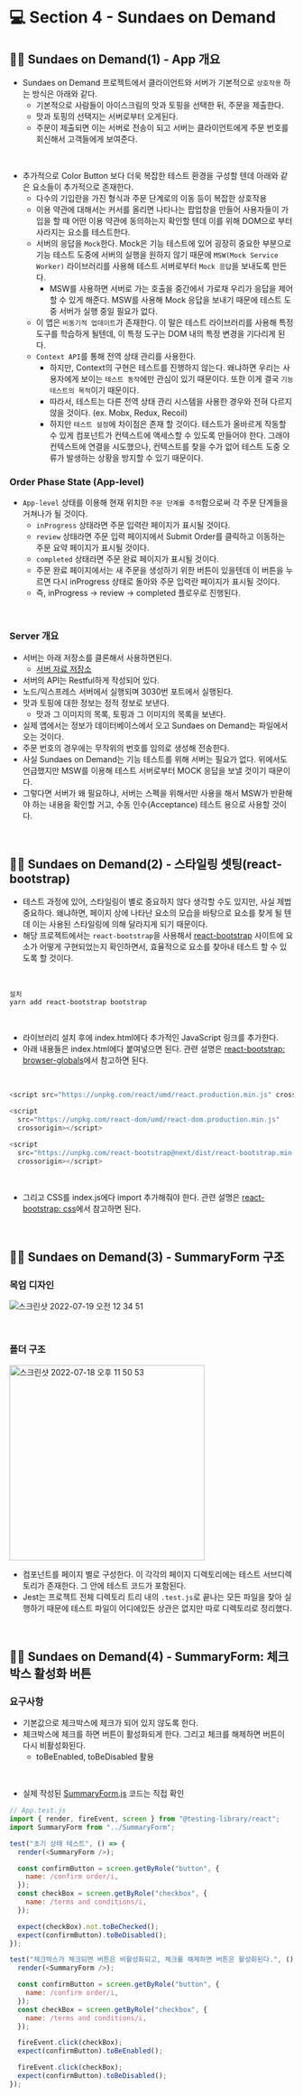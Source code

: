 # 💻 Section 4 - Sundaes on Demand

## 🧑‍💻 Sundaes on Demand(1) - App 개요

- Sundaes on Demand 프로젝트에서 클라이언트와 서버가 기본적으로 `상호작용` 하는 방식은 아래와 같다.
  - 기본적으로 사람들이 아이스크림의 맛과 토핑을 선택한 뒤, 주문을 제출한다.
  - 맛과 토핑의 선택지는 서버로부터 오게된다.
  - 주문이 제출되면 이는 서버로 전송이 되고 서버는 클라이언트에게 주문 번호를 회신해서 고객들에게 보여준다.

<br />

- 추가적으로 Color Button 보다 더욱 복잡한 테스트 환경을 구성할 텐데 아래와 같은 요소들이 추가적으로 존재한다.
  - 다수의 기입란을 가진 형식과 주문 단계로의 이동 등이 복잡한 상호작용
  - 이용 약관에 대해서는 커서를 올리면 나타나는 팝업창을 만들어 사용자들이 가입을 할 때 어떤 이용 약관에 동의하는지 확인할 텐데 이를 위해 DOM으로 부터 사라지는 요소를 테스트한다.
  - 서버의 응답을 `Mock`한다. Mock은 기능 테스트에 있어 굉장히 중요한 부분으로 기능 테스트 도중에 서버의 실행을 원하지 않기 때문에 `MSW(Mock Service Worker)` 라이브러리를 사용해 테스트 서버로부터 `Mock 응답`을 보내도록 만든다.
    - MSW를 사용하면 서버로 가는 호출을 중간에서 가로채 우리가 응답을 제어할 수 있게 해준다. MSW를 사용해 Mock 응답을 보내기 때문에 테스트 도중 서버가 실행 중일 필요가 없다.
  - 이 앱은 `비동기적 업데이트`가 존재한다. 이 말은 테스트 라이브러리를 사용해 특정 도구를 학습하게 될텐데, 이 특정 도구는 DOM 내의 특정 변경을 기다리게 된다.
  - `Context API`를 통해 전역 상태 관리를 사용한다.
    - 하지만, Context의 구현은 테스트를 진행하지 않는다. 왜냐하면 우리는 사용자에게 보이는 `테스트 동작`에만 관심이 있기 때문이다. 또한 이게 결국 `기능 테스트의 목적`이기 때문이다.
    - 따라서, 테스트는 다른 전역 상태 관리 시스템을 사용한 경우와 전혀 다르지 않을 것이다. (ex. Mobx, Redux, Recoil)
    - 하지만 `테스트 설정`에 차이점은 존재 할 것이다. 테스트가 올바르게 작동할 수 있게 컴포넌트가 컨텍스트에 액세스할 수 있도록 만들어야 한다. 그래야 컨텍스트에 연결을 시도했으나, 컨텍스트를 찾을 수가 없어 테스트 도중 오류가 발생하는 상황을 방지할 수 있기 때문이다.

### Order Phase State (App-level)

- `App-level` 상태를 이용해 현재 위치한 `주문 단계를 추적`함으로써 각 주문 단계들을 거쳐나가 될 것이다.
  - `inProgress` 상태라면 주문 입력란 페이지가 표시될 것이다.
  - `review` 상태라면 주문 입력 페이지에서 Submit Order를 클릭하고 이동하는 주문 요약 페이지가 표시될 것이다.
  - `completed` 상태라면 주문 완료 페이지가 표시될 것이다.
  - 주문 완료 페이지에서는 새 주문을 생성하기 위한 버튼이 있을텐데 이 버튼을 누르면 다시 inProgress 상태로 돌아와 주문 입력란 페이지가 표시될 것이다.
  - 즉, inProgress -> review -> completed 플로우로 진행된다.

<br />

### Server 개요

- 서버는 아래 저장소를 클론해서 사용하면된다.
  - [서버 자료 저장소](https://github.com/bonnie/udemy-TESTING-LIBRARY/tree/main/sundae-server)
- 서버의 API는 Restful하게 작성되어 있다.
- 노드/익스프레스 서버에서 실행되며 3030번 포트에서 실행된다.
- 맛과 토핑에 대한 정보는 정적 정보로 보낸다.
  - 맛과 그 이미지의 목록, 토핑과 그 이미지의 목록을 보낸다.
- 실제 앱에서는 정보가 데이터베이스에서 오고 Sundaes on Demand는 파일에서 오는 것이다.
- 주문 번호의 경우에는 무작위의 번호를 임의로 생성해 전송한다.
- 사실 Sundaes on Demand는 기능 테스트를 위해 서버는 필요가 없다. 위에서도 언급했지만 MSW를 이용해 테스트 서버로부터 MOCK 응답을 보낼 것이기 때문이다.
- 그렇다면 서버가 왜 필요하냐, 서버는 스펙을 위해서만 사용을 해서 MSW가 반환해야 하는 내용을 확인할 거고, 수동 인수(Acceptance) 테스트 용으로 사용할 것이다.

<br />

## 🧑‍💻 Sundaes on Demand(2) - 스타일링 셋팅(react-bootstrap)

- 테스트 과정에 있어, 스타일링이 별로 중요하지 않다 생각할 수도 있지만, 사실 제법 중요하다. 왜냐하면, 페이지 상에 나타난 요소의 모습을 바탕으로 요소를 찾게 될 텐데 이는 사용된 스타일링에 의해 달라지게 되기 때문이다.
- 해당 프로젝트에서는 `react-bootstrap`을 사용해서 [react-bootstrap](https://react-bootstrap.github.io/) 사이트에 요소가 어떻게 구현되었는지 확인하면서, 효율적으로 요소를 찾아내 테스트 할 수 있도록 할 것이다.

<br />

```
설치
yarn add react-bootstrap bootstrap
```

<br />

- 라이브러리 설치 후에 index.html에다 추가적인 JavaScript 링크를 추가한다.
- 아래 내용들은 index.html에다 붙여넣으면 된다. 관련 설명은 [react-bootstrap: browser-globals](https://react-bootstrap.github.io/getting-started/introduction#browser-globals)에서 참고하면 된다.

<br />

```js
<script src="https://unpkg.com/react/umd/react.production.min.js" crossorigin></script>

<script
  src="https://unpkg.com/react-dom/umd/react-dom.production.min.js"
  crossorigin></script>

<script
  src="https://unpkg.com/react-bootstrap@next/dist/react-bootstrap.min.js"
  crossorigin></script>
```

<br />

- 그리고 CSS를 index.js에다 import 추가해줘야 한다. 관련 설명은 [react-bootstrap: css](https://react-bootstrap.github.io/getting-started/introduction#css)에서 참고하면 된다.

<br />

## 🧑‍💻 Sundaes on Demand(3) - SummaryForm 구조

### 목업 디자인

![스크린샷 2022-07-19 오전 12 34 51](https://user-images.githubusercontent.com/64779472/179548063-74cecf24-b930-4617-b0cd-232ec2cff739.png)

<br />

### 폴더 구조

<img width="346" alt="스크린샷 2022-07-18 오후 11 50 53" src="https://user-images.githubusercontent.com/64779472/179538796-913a01f3-80a5-412e-b322-fe1c57e339da.png">

<br />

- 컴포넌트를 페이지 별로 구성한다. 이 각각의 페이지 디렉토리에는 테스트 서브디렉토리가 존재한다. 그 안에 테스트 코드가 포함된다.
- Jest는 프로젝트 전체 디렉토리 트리 내의 `.test.js`로 끝나는 모든 파일을 찾아 실행하기 때문에 테스트 파일이 어디에있든 상관은 없지만 따로 디렉토리로 정리했다.

<br />

## 🧑‍💻 Sundaes on Demand(4) - SummaryForm: 체크박스 활성화 버튼

### 요구사항

- 기본값으로 체크박스에 체크가 되어 있지 않도록 한다.
- 체크박스에 체크를 하면 버튼이 활성화되게 한다. 그리고 체크를 해제하면 버튼이 다시 비활성화된다.
  - toBeEnabled, toBeDisabled 활용

<br />

- 실제 작성된 [SummaryForm.js](https://github.com/ssi02014/React-Testing-Tutorials/blob/master/sundaes-on-demand-client/src/pages/summary/SummaryForm.js) 코드는 직접 확인

```js
// App.test.js
import { render, fireEvent, screen } from "@testing-library/react";
import SummaryForm from "../SummaryForm";

test("초기 상태 테스트", () => {
  render(<SummaryForm />);

  const confirmButton = screen.getByRole("button", {
    name: /confirm order/i,
  });
  const checkBox = screen.getByRole("checkbox", {
    name: /terms and conditions/i,
  });

  expect(checkBox).not.toBeChecked();
  expect(confirmButton).toBeDisabled();
});

test("체크박스가 체크되면 버튼은 비활성화되고, 체크를 해제하면 버튼은 활성화된다.", () => {
  render(<SummaryForm />);

  const confirmButton = screen.getByRole("button", {
    name: /confirm order/i,
  });
  const checkBox = screen.getByRole("checkbox", {
    name: /terms and conditions/i,
  });

  fireEvent.click(checkBox);
  expect(confirmButton).toBeEnabled();

  fireEvent.click(checkBox);
  expect(confirmButton).toBeDisabled();
});
```
